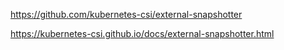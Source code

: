 https://github.com/kubernetes-csi/external-snapshotter

https://kubernetes-csi.github.io/docs/external-snapshotter.html
